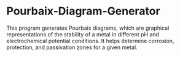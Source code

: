 # Pourbaix-Diagram-Generator
This program generates Pourbaix diagrams, which are graphical representations of the stability of a metal in different pH and electrochemical potential conditions. It helps determine corrosion, protection, and passivation zones for a given metal.
